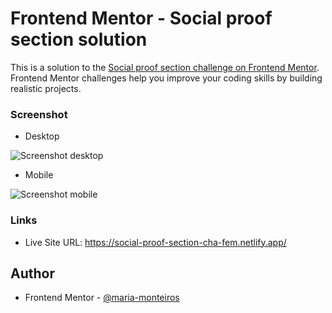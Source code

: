 # Frontend Mentor - Social proof section solution

This is a solution to the [Social proof section challenge on Frontend Mentor](https://www.frontendmentor.io/challenges/social-proof-section-6e0qTv_bA). 
Frontend Mentor challenges help you improve your coding skills by building realistic projects. 

### Screenshot

- Desktop

![Screenshot desktop](https://github.com/maria-monteiros/Social-proof-section/assets/104790525/9b70a77f-7797-458f-9670-1376d8774410)

- Mobile

![Screenshot mobile](https://github.com/maria-monteiros/Social-proof-section/assets/104790525/aaecac76-45c4-4a8c-83cb-095d82c53106)


### Links

- Live Site URL: https://social-proof-section-cha-fem.netlify.app/


## Author

- Frontend Mentor - [@maria-monteiros](https://www.frontendmentor.io/profile/maria-monteiros)
